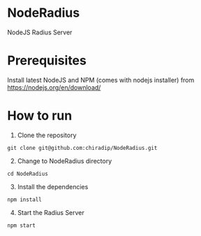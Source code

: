 # NodeRadius
NodeJS Radius Server

# Prerequisites 
Install latest NodeJS and NPM (comes with nodejs installer) from https://nodejs.org/en/download/  

# How to run 
1. Clone the repository 

`git clone git@github.com:chiradip/NodeRadius.git`

2. Change to NodeRadius directory 

`cd NodeRadius` 

3. Install the dependencies 

`npm install` 

4. Start the Radius Server 

`npm start` 



